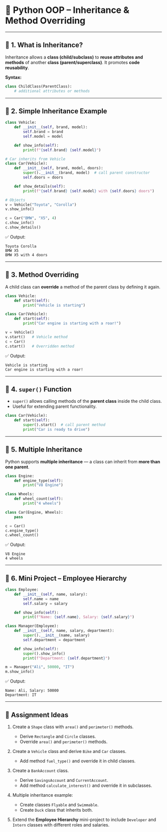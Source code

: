 # 🧩 **Python OOP – Inheritance & Method Overriding**

---

## 🔹 **1. What is Inheritance?**

Inheritance allows a **class (child/subclass)** to **reuse attributes and methods** of another **class (parent/superclass)**.
It promotes **code reusability**.

**Syntax:**

```python
class ChildClass(ParentClass):
    # additional attributes or methods
```

---

## 🔹 **2. Simple Inheritance Example**

```python
class Vehicle:
    def __init__(self, brand, model):
        self.brand = brand
        self.model = model

    def show_info(self):
        print(f"{self.brand} {self.model}")

# Car inherits from Vehicle
class Car(Vehicle):
    def __init__(self, brand, model, doors):
        super().__init__(brand, model)  # call parent constructor
        self.doors = doors

    def show_details(self):
        print(f"{self.brand} {self.model} with {self.doors} doors")

# Objects
v = Vehicle("Toyota", "Corolla")
v.show_info()

c = Car("BMW", "X5", 4)
c.show_info()
c.show_details()
```

✅ Output:

```
Toyota Corolla
BMW X5
BMW X5 with 4 doors
```

---

## 🔹 **3. Method Overriding**

A child class can **override** a method of the parent class by defining it again.

```python
class Vehicle:
    def start(self):
        print("Vehicle is starting")

class Car(Vehicle):
    def start(self):
        print("Car engine is starting with a roar!")

v = Vehicle()
v.start()   # Vehicle method
c = Car()
c.start()   # Overridden method
```

✅ Output:

```
Vehicle is starting
Car engine is starting with a roar!
```

---

## 🔹 **4. `super()` Function**

- `super()` allows calling methods of the **parent class** inside the child class.
- Useful for extending parent functionality.

```python
class Car(Vehicle):
    def start(self):
        super().start()  # call parent method
        print("Car is ready to drive")
```

---

## 🔹 **5. Multiple Inheritance**

Python supports **multiple inheritance** — a class can inherit from **more than one parent**.

```python
class Engine:
    def engine_type(self):
        print("V8 Engine")

class Wheels:
    def wheel_count(self):
        print("4 wheels")

class Car(Engine, Wheels):
    pass

c = Car()
c.engine_type()
c.wheel_count()
```

✅ Output:

```
V8 Engine
4 wheels
```

---

## 🔹 **6. Mini Project – Employee Hierarchy**

```python
class Employee:
    def __init__(self, name, salary):
        self.name = name
        self.salary = salary

    def show_info(self):
        print(f"Name: {self.name}, Salary: {self.salary}")

class Manager(Employee):
    def __init__(self, name, salary, department):
        super().__init__(name, salary)
        self.department = department

    def show_info(self):
        super().show_info()
        print(f"Department: {self.department}")

m = Manager("Ali", 50000, "IT")
m.show_info()
```

✅ Output:

```
Name: Ali, Salary: 50000
Department: IT
```

---

## 🧠 **Assignment Ideas**

1. Create a `Shape` class with `area()` and `perimeter()` methods.

   - Derive `Rectangle` and `Circle` classes.
   - Override `area()` and `perimeter()` methods.

2. Create a `Vehicle` class and derive `Bike` and `Car` classes.

   - Add method `fuel_type()` and override it in child classes.

3. Create a `BankAccount` class.

   - Derive `SavingsAccount` and `CurrentAccount`.
   - Add method `calculate_interest()` and override it in subclasses.

4. Multiple inheritance example:

   - Create classes `Flyable` and `Swimmable`.
   - Create `Duck` class that inherits both.

5. Extend the **Employee Hierarchy** mini-project to include `Developer` and `Intern` classes with different roles and salaries.
